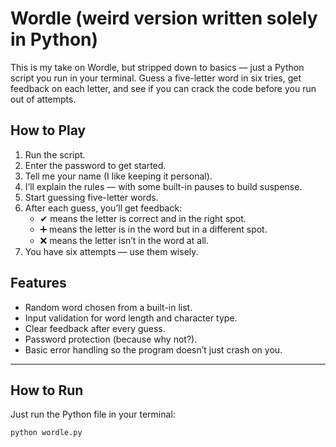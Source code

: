 # Wordle (weird version written solely in Python)

This is my take on Wordle, but stripped down to basics — just a Python script you run in your terminal. Guess a five-letter word in six tries, get feedback on each letter, and see if you can crack the code before you run out of attempts.

## How to Play

1. Run the script.
2. Enter the password to get started.
3. Tell me your name (I like keeping it personal).
4. I’ll explain the rules — with some built-in pauses to build suspense.
5. Start guessing five-letter words.
6. After each guess, you’ll get feedback:
   - ✔ means the letter is correct and in the right spot.
   - ➕ means the letter is in the word but in a different spot.
   - ❌ means the letter isn’t in the word at all.
7. You have six attempts — use them wisely.

## Features

- Random word chosen from a built-in list.
- Input validation for word length and character type.
- Clear feedback after every guess.
- Password protection (because why not?).
- Basic error handling so the program doesn’t just crash on you.

---

## How to Run

Just run the Python file in your terminal:

```
python wordle.py
```
